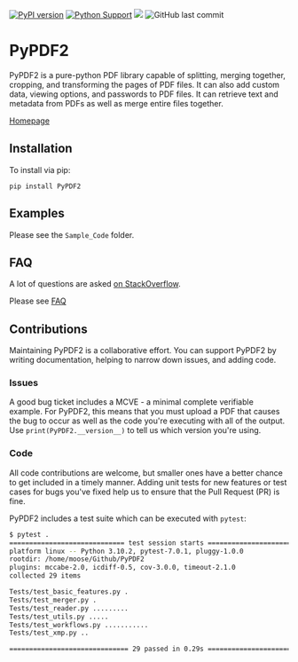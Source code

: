 [![PyPI version](https://badge.fury.io/py/PyPDF2.svg)](https://badge.fury.io/py/PyPDF2)
[![Python Support](https://img.shields.io/pypi/pyversions/PyPDF2.svg)](https://pypi.org/project/PyPDF2/)
[![](https://img.shields.io/badge/-documentation-green)](https://pythonhosted.org/PyPDF2/)
![GitHub last commit](https://img.shields.io/github/last-commit/mstamy2/PyPDF2)

# PyPDF2

PyPDF2 is a pure-python PDF library capable of
splitting, merging together, cropping, and transforming
the pages of PDF files. It can also add custom
data, viewing options, and passwords to PDF files.
It can retrieve text and metadata from PDFs as well
as merge entire files together.

[Homepage](http://mstamy2.github.io/PyPDF2/)



## Installation

To install via pip:

```
pip install PyPDF2
```

## Examples

Please see the `Sample_Code` folder.

## FAQ

A lot of questions are asked [on StackOverflow](https://stackoverflow.com/questions/tagged/pypdf2).

Please see [FAQ](http://mstamy2.github.io/PyPDF2/FAQ.html)

## Contributions

Maintaining PyPDF2 is a collaborative effort. You can support PyPDF2 by writing
documentation, helping to narrow down issues, and adding code.


### Issues

A good bug ticket includes a MCVE - a minimal complete verifiable example.
For PyPDF2, this means that you must upload a PDF that causes the bug to occur
as well as the code you're executing with all of the output. Use
`print(PyPDF2.__version__)` to tell us which version you're using.

### Code

All code contributions are welcome, but smaller ones have a better chance to
get included in a timely manner. Adding unit tests for new features or test
cases for bugs you've fixed help us to ensure that the Pull Request (PR) is fine.

PyPDF2 includes a test suite which can be executed with `pytest`:

```bash
$ pytest .
============================= test session starts ==============================
platform linux -- Python 3.10.2, pytest-7.0.1, pluggy-1.0.0
rootdir: /home/moose/Github/PyPDF2
plugins: mccabe-2.0, icdiff-0.5, cov-3.0.0, timeout-2.1.0
collected 29 items

Tests/test_basic_features.py .                                           [  3%]
Tests/test_merger.py .                                                   [  6%]
Tests/test_reader.py .........                                           [ 37%]
Tests/test_utils.py .....                                                [ 55%]
Tests/test_workflows.py ...........                                      [ 93%]
Tests/test_xmp.py ..                                                     [100%]

============================== 29 passed in 0.29s ==============================
```
